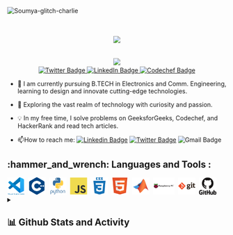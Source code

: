 <p align="left"><p> </p><img src="https://komarev.com/ghpvc/?username=Soumya-glitch-charlie&label=Profile%20views&color=9834eb&style=social" alt="Soumya-glitch-charlie"/>
</p>

<h1 align="center"><p align="center">
  <a href="https://github.com/Soumya-glitch-charlie">
    <img src="https://readme-typing-svg.demolab.com?&font=Russo+One&lines=Hi%20There%20Fellas%20!! 🗣️;I%20am%20Soumyadeep%20Das;Always%20learning%20new%20things...;and%20trying%20to%20implement%20them...&%20Code&center=true&width=1000&height=70&color=FF56EAFF&vCenter=true&pause=1000&size=40"/>
  </a></p>
</h1>

<div id="header" align="center">
  <img src="https://media.tenor.com/77IymeWcaBgAAAAC/coding-programming.gif" width="335"/>
</div>

<div id="badges" align="center">
  <a href="https://twitter.com/kittu34823704">
    <img src="https://img.shields.io/badge/Twitter-blue?style=for-the-badge&logo=twitter&logoColor=white" alt="Twitter Badge"/>
  </a>
  <a href="https://www.linkedin.com/in/soumyadeep-das-b129971bb">
    <img src="https://img.shields.io/badge/LinkedIn-blue?style=for-the-badge&logo=linkedin&logoColor=white%22%20alt=%22LinkedIn%20Badge" alt="LinkedIn Badge"/>
  </a>
  <a href="https://www.codechef.com/users/sdas_321">
    <img src="https://img.shields.io/badge/Codechef-grey?style=for-the-badge&logo=codechef&logoColor=grey%22%20alt=%22Codechef%20Badge" alt="Codechef Badge"/>
  </a>
</div>



- 🌟 I am currently pursuing B.TECH in Electronics and Comm. Engineering, learning to design and innovate cutting-edge technologies.

- :mag_right: Exploring the vast realm of technology with curiosity and passion.

- :bulb: In my free time, I solve problems on GeeksforGeeks, Codechef, and HackerRank and read tech articles.

- :mailbox:How to reach me: [![Linkedin Badge](https://img.shields.io/badge/-Soumyadeep-blue?style=flat&logo=Linkedin&logoColor=white)](https://www.linkedin.com/in/soumyadeep-das-b129971bb/)  [![Twitter Badge](https://img.shields.io/badge/-Soumyadeep-blue?style=flat&logo=Twitter&logoColor=white)](https://twitter.com/kittu34823704/)  ![Gmail Badge](https://img.shields.io/badge/-soumyadeepdas0712@gmail.com-grey?style=flat&logo=gmail&logoColor=white)




<h2> :hammer_and_wrench: Languages and Tools : 
</h2>

<div>
  <img src="https://github.com/devicons/devicon/blob/master/icons/vscode/vscode-original-wordmark.svg" title="VS Code" alt="VS CODE" width="40" height="40"/>&nbsp;
  <img src="https://github.com/devicons/devicon/blob/master/icons/cplusplus/cplusplus-plain.svg" title="C++" alt="Cpp" width="40" height="40"/>&nbsp;
  <img src="https://github.com/devicons/devicon/blob/master/icons/python/python-original-wordmark.svg" title="Python" alt="python" width="40" height="40"/>&nbsp;
  <img src="https://github.com/devicons/devicon/blob/master/icons/javascript/javascript-original.svg" title="JavaScript" alt="JavaScript" width="40" height="40"/>&nbsp;
  <img src="https://github.com/devicons/devicon/blob/master/icons/css3/css3-plain-wordmark.svg"  title="CSS3" alt="CSS" width="40" height="40"/>&nbsp;
  <img src="https://github.com/devicons/devicon/blob/master/icons/html5/html5-original.svg" title="HTML5" alt="HTML" width="40" height="40"/>&nbsp;
  <img src="https://github.com/devicons/devicon/blob/master/icons/matlab/matlab-original.svg" title="MatLab"  alt="MatLab" width="40" height="40"/>&nbsp;
  <img src="https://github.com/devicons/devicon/blob/master/icons/raspberrypi/raspberrypi-original-wordmark.svg" background-color="white" title="Raspberry Pi" alt="Raspberry Pi" zoom="30" width="50" height="40"/>&nbsp;
  <img src="https://github.com/devicons/devicon/blob/master/icons/git/git-original-wordmark.svg" title="Git" alt="Git" width="40" height="40"/>&nbsp;
  <img src="https://raw.githubusercontent.com/devicons/devicon/1119b9f84c0290e0f0b38982099a2bd027a48bf1/icons/github/github-original-wordmark.svg" background-color="white" title="GitHub" alt="GitHub" width="40" height="40"/>&nbsp;
</div>


<details> 
  <summary><h2>📊 Github Stats and Activity</h2></summary>


  <h2>🔥 Streak Stats 🔥</h2>

  <!-- GitHub Readme Streak Stats - https://github.com/Soumya-glitch-charlie/github-readme-streak-stats -->
  <p>
    <a href="https://github.com/Soumya-glitch-charlie/github-readme-streak-stats">
      <img title="🔥 Get streak stats for your profile at git.io/streak-stats" alt="Soumyadeep's streak" src="https://streak-stats.demolab.com/?user=Soumya-glitch-charlie&theme=monokai-metallian&hide_border=true"/>
    </a>
    

  <h2>💻 GitHub Profile Stats</h2>


 <div align="center">
<table>
  
| My Github Stats             | My most used languages |
:-:|:-:
[![Stats](https://acedev003-readme-stats.vercel.app/api?username=Soumya-glitch-charlie&show_icons=true&theme=merko&count_private=true&hide=issues,contribs)](https://github.com/Soumya-glitch-charlie)|[![Langs](https://acedev003-readme-stats.vercel.app/api/top-langs/?username=Soumya-glitch-charlie&layout=compact&theme=merko&hide=c%2b%2b)](https://github.com/Soumya-glitch-charlie)
</table>
  </div>

<h2></h2>
     
###
[![Contributions](https://fabianocouto-activity-graph.vercel.app/graph/?username=Soumya-glitch-charlie&theme=merko)](https://github.com/Soumya-glitch-charlie)

<p align="right">
<b><i>Note:</i></b> <i>The top languages used in a developer's public code do not necessarily reflect their experience level or skill level on any grounds. </i>
<br>
<b><i>© 2023 Soumyadeep Das</i></b>
</p>
<!--
**Soumya-glitch-charlie/Soumya-glitch-charlie** is a ✨ _special_ ✨ repository because its `README.md` (this file) appears on your GitHub profile.

Here are some ideas to get you started:

- 🔭 I’m currently working on ...
- 🌱 I’m currently learning ...
- 👯 I’m looking to collaborate on ...
- 🤔 I’m looking for help with ...
- 💬 Ask me about ...
- 📫 How to reach me: ...
- 😄 Pronouns: ...
- ⚡ Fun fact: ...
-->
